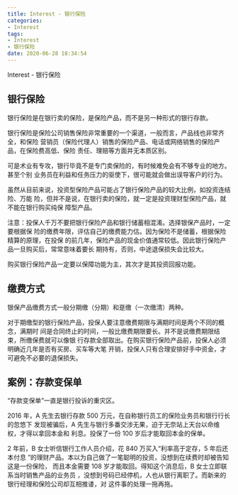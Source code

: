 ```yaml
---
title: Interest - 银行保险
categories:
- Interest
tags:
- Interest
- 银行保险
date: 2020-06-28 18:34:54
---
```


Interest - 银行保险

<!--more-->

## 银行保险

银行保险是在银行卖的保险，是保险产品，而不是另一种形式的银行存款。

银行保险是保险公司销售保险非常重要的一个渠道，一般而言，产品线也非常齐全，和保险
营销员（保险代理人）销售的保险产品、电话或网络销售的保险产品，在保险费高低、保险
责任、理赔等方面并无本质区别。

可是术业有专攻，银行毕竟不是专门卖保险的，有时候难免会有不够专业的地方。甚至个别
业务员在利益和任务压力的驱使下，很可能就会做出误导客户的行为。

虽然从目前来说，投资型保险产品可能占了银行保险产品的较大比例，如投资连结险、万能
险，但并不是说，在银行卖的保险，就一定是投资理财型保险产品，就不能在银行购买纯保
障型产品。

注意：投保人千万不要把银行保险产品和银行储蓄相混淆。选择银保产品时，一定要根据保
险的缴费年限，评估自己的缴费能力估。因为保险不是储蓄，根据保险精算的原理，在投保
的前几年，保险产品的现金价值通常较低。因此银行保险产品一旦购买后，常常意味着要长
期持有，否则，中途退保损失会比较大。 

购买银行保险产品一定要以保障功能为主，其次才是其投资回报功能。

## 缴费方式

银保产品缴费方式一般分期缴（分期）和趸缴（一次缴清）两种。

对于期缴型的银行保险产品，投保人要注意缴费期限与满期时间是两个不同的概念，满期时
间是合同终止的时间，一般比缴费期限要长。并不是说缴费期限结束，所缴保费就可以像银
行存款全部取出。在购买银行保险产品前，投保人必须明确近几年是否有买房、买车等大笔
开销，投保人只有合理安排好手中资金，才可避免不必要的退保损失。

## 案例：存款变保单

“存款变保单”一直是银行投诉的重灾区。

2016 年，A 先生去银行存款 500 万元，在自称银行员工的保险业务员和银行行长的忽悠下
发现被骗后，A 先生与银行多番交涉无果，迫于无奈站上天台以命维权，才得以拿回本金和
利息。投保了一份 100 岁后才能取回本金的保单。 

2 年前，B 女士听信银行工作人员介绍，花 840 万买入“利率高于定存，5 年后还本付息
”的理财产品。本以为自己做了一笔聪明的投资，没想到在续费时却被告知这是一份保险，
而且本金需要 108 岁才能取回。得知这个消息后，B 女士立即联系当时销售产品的业务员
，没想到号码已经停机，人也从银行离职了。而新来的银行经理和保险公司却互相推诿，对
这件事的处理一拖再拖。 


